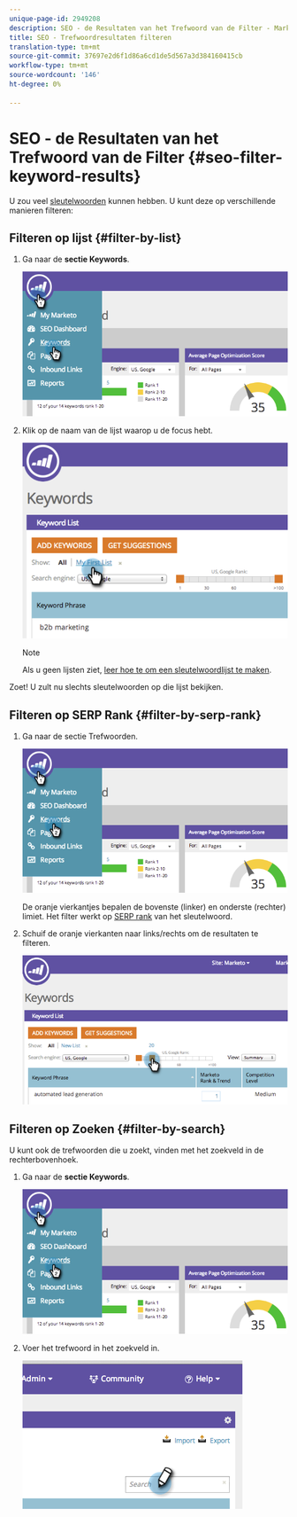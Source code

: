 ```yaml
---
unique-page-id: 2949208
description: SEO - de Resultaten van het Trefwoord van de Filter - Marketo Dos - de Documentatie van het Product
title: SEO - Trefwoordresultaten filteren
translation-type: tm+mt
source-git-commit: 37697e2d6f1d86a6cd1de5d567a3d384160415cb
workflow-type: tm+mt
source-wordcount: '146'
ht-degree: 0%

---
```



# SEO - de Resultaten van het Trefwoord van de Filter {#seo-filter-keyword-results}

U zou veel [sleutelwoorden](/help/marketo/product-docs/additional-apps/seo/keywords/seo-understanding-keywords.md) kunnen hebben. U kunt deze op verschillende manieren filteren:

## Filteren op lijst {#filter-by-list}

1. Ga naar de **sectie Keywords**.

   ![](assets/image2014-9-18-11-3a55-3a8.png)

1. Klik op de naam van de lijst waarop u de focus hebt.

   ![](assets/image2014-9-18-11-3a55-3a32.png)

   >[!NOTE]
   >
   >Als u geen lijsten ziet, [leer hoe te om een sleutelwoordlijst te maken](/help/marketo/product-docs/additional-apps/seo/understanding-seo/seo-managing-lists.md).

Zoet! U zult nu slechts sleutelwoorden op die lijst bekijken.

## Filteren op SERP Rank {#filter-by-serp-rank}

1. Ga naar de sectie Trefwoorden.

   ![](assets/image2014-9-18-12-3a0-3a10.png)

   De oranje vierkantjes bepalen de bovenste (linker) en onderste (rechter) limiet. Het filter werkt op [SERP rank](/help/marketo/product-docs/additional-apps/seo/understanding-seo/understanding-search-engine-optimization.md) van het sleutelwoord.

1. Schuif de oranje vierkanten naar links/rechts om de resultaten te filteren.

   ![](assets/image2014-9-18-12-3a0-3a15.png)

## Filteren op Zoeken {#filter-by-search}

U kunt ook de trefwoorden die u zoekt, vinden met het zoekveld in de rechterbovenhoek.

1. Ga naar de **sectie Keywords**.

   ![](assets/image2014-9-18-12-3a0-3a50.png)

1. Voer het trefwoord in het zoekveld in.

   ![](assets/image2014-9-18-12-3a1-3a7.png)
